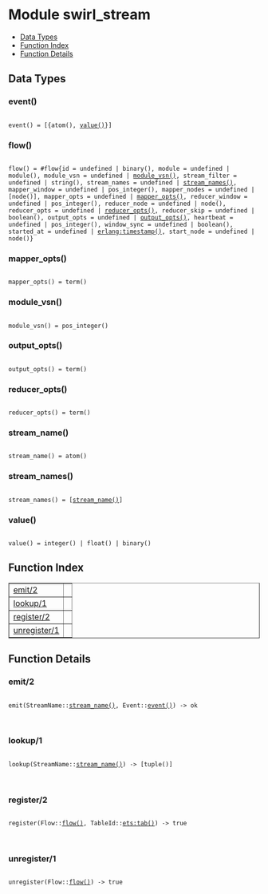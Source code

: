 

# Module swirl_stream #
* [Data Types](#types)
* [Function Index](#index)
* [Function Details](#functions)



<a name="types"></a>

## Data Types ##




### <a name="type-event">event()</a> ###



<pre><code>
event() = [{atom(), <a href="#type-value">value()</a>}]
</code></pre>





### <a name="type-flow">flow()</a> ###



<pre><code>
flow() = #flow{id = undefined | binary(), module = undefined | module(), module_vsn = undefined | <a href="#type-module_vsn">module_vsn()</a>, stream_filter = undefined | string(), stream_names = undefined | <a href="#type-stream_names">stream_names()</a>, mapper_window = undefined | pos_integer(), mapper_nodes = undefined | [node()], mapper_opts = undefined | <a href="#type-mapper_opts">mapper_opts()</a>, reducer_window = undefined | pos_integer(), reducer_node = undefined | node(), reducer_opts = undefined | <a href="#type-reducer_opts">reducer_opts()</a>, reducer_skip = undefined | boolean(), output_opts = undefined | <a href="#type-output_opts">output_opts()</a>, heartbeat = undefined | pos_integer(), window_sync = undefined | boolean(), started_at = undefined | <a href="erlang.md#type-timestamp">erlang:timestamp()</a>, start_node = undefined | node()}
</code></pre>





### <a name="type-mapper_opts">mapper_opts()</a> ###



<pre><code>
mapper_opts() = term()
</code></pre>





### <a name="type-module_vsn">module_vsn()</a> ###



<pre><code>
module_vsn() = pos_integer()
</code></pre>





### <a name="type-output_opts">output_opts()</a> ###



<pre><code>
output_opts() = term()
</code></pre>





### <a name="type-reducer_opts">reducer_opts()</a> ###



<pre><code>
reducer_opts() = term()
</code></pre>





### <a name="type-stream_name">stream_name()</a> ###



<pre><code>
stream_name() = atom()
</code></pre>





### <a name="type-stream_names">stream_names()</a> ###



<pre><code>
stream_names() = [<a href="#type-stream_name">stream_name()</a>]
</code></pre>





### <a name="type-value">value()</a> ###



<pre><code>
value() = integer() | float() | binary()
</code></pre>


<a name="index"></a>

## Function Index ##


<table width="100%" border="1" cellspacing="0" cellpadding="2" summary="function index"><tr><td valign="top"><a href="#emit-2">emit/2</a></td><td></td></tr><tr><td valign="top"><a href="#lookup-1">lookup/1</a></td><td></td></tr><tr><td valign="top"><a href="#register-2">register/2</a></td><td></td></tr><tr><td valign="top"><a href="#unregister-1">unregister/1</a></td><td></td></tr></table>


<a name="functions"></a>

## Function Details ##

<a name="emit-2"></a>

### emit/2 ###


<pre><code>
emit(StreamName::<a href="#type-stream_name">stream_name()</a>, Event::<a href="#type-event">event()</a>) -&gt; ok
</code></pre>
<br />


<a name="lookup-1"></a>

### lookup/1 ###


<pre><code>
lookup(StreamName::<a href="#type-stream_name">stream_name()</a>) -&gt; [tuple()]
</code></pre>
<br />


<a name="register-2"></a>

### register/2 ###


<pre><code>
register(Flow::<a href="#type-flow">flow()</a>, TableId::<a href="ets.md#type-tab">ets:tab()</a>) -&gt; true
</code></pre>
<br />


<a name="unregister-1"></a>

### unregister/1 ###


<pre><code>
unregister(Flow::<a href="#type-flow">flow()</a>) -&gt; true
</code></pre>
<br />


